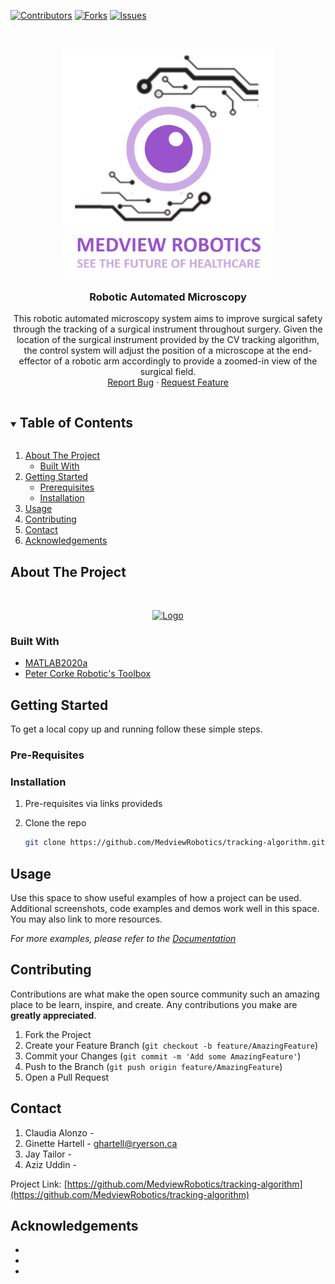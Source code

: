 <!--
*** Thanks for checking out the Best-README-Template. If you have a suggestion
*** that would make this better, please fork the repo and create a pull request
*** or simply open an issue with the tag "enhancement".
*** Thanks again! Now go create something AMAZING! :D
***
***
***
*** To avoid retyping too much info. Do a search and replace for the following:
*** github_username, repo_name, twitter_handle, email, project_title, project_description
-->



<!-- PROJECT SHIELDS -->
<!--
*** I'm using markdown "reference style" links for readability.
*** Reference links are enclosed in brackets [ ] instead of parentheses ( ).
*** See the bottom of this document for the declaration of the reference variables
*** for contributors-url, forks-url, etc. This is an optional, concise syntax you may use.
*** https://www.markdownguide.org/basic-syntax/#reference-style-links
-->
[![Contributors][contributors-shield]][contributors-url]
[![Forks][forks-shield]][forks-url]
[![Issues][issues-shield]][issues-url]


<!-- PROJECT LOGO -->
<br />
<p align="center">
  <a href="https://github.com/MedviewRobotics/tracking-algorithm">
    <img src="images/Logo.png" alt="Logo" width="338" height="361">
  </a>

  <h3 align="center">Robotic Automated Microscopy</h3>

  <p align="center">
    This robotic automated microscopy system aims to improve surgical safety through the tracking of a surgical instrument throughout surgery. Given the location of the surgical instrument provided by the CV tracking algorithm, the control system will adjust the position of a microscope at the end-effector of a robotic arm accordingly to provide a zoomed-in view of the surgical field.
    <br />
    <a href="https://github.com/MedviewRobotics/tracking-algorithm/issues">Report Bug</a>
    ·
    <a href="https://github.com/MedviewRobotics/tracking-algorithm/issues">Request Feature</a>
  </p>
</p>



<!-- TABLE OF CONTENTS -->
<details open="open">
  <summary><h2 style="display: inline-block">Table of Contents</h2></summary>
  <ol>
    <li>
      <a href="#about-the-project">About The Project</a>
      <ul>
        <li><a href="#built-with">Built With</a></li>
      </ul>
    </li>
    <li>
      <a href="#getting-started">Getting Started</a>
      <ul>
        <li><a href="#prerequisites">Prerequisites</a></li>
        <li><a href="#installation">Installation</a></li>
      </ul>
    </li>
    <li><a href="#usage">Usage</a></li>
    <li><a href="#contributing">Contributing</a></li>
    <li><a href="#contact">Contact</a></li>
    <li><a href="#acknowledgements">Acknowledgements</a></li>
  </ol>
</details>



<!-- ABOUT THE PROJECT -->
## About The Project

</br>
<p align="center">
  <a href="https://github.com/MedviewRobotics/tracking-algorithm">
    <img src="images/Assembly of Components v11.gif" alt="Logo" width="640" height="271">
  </a>
</p>


### Built With

* [MATLAB2020a](https://www.mathworks.com/products/new_products/release2020a.html?s_tid=srchtitle)
* [Peter Corke Robotic's Toolbox](https://petercorke.com/toolboxes/robotics-toolbox/)


<!-- GETTING STARTED -->
## Getting Started

To get a local copy up and running follow these simple steps.

### Pre-Requisites

### Installation

1. Pre-requisites via links provideds

2. Clone the repo
   ```sh
   git clone https://github.com/MedviewRobotics/tracking-algorithm.git
   ```

<!-- USAGE EXAMPLES -->
## Usage

Use this space to show useful examples of how a project can be used. Additional screenshots, code examples and demos work well in this space. You may also link to more resources.

_For more examples, please refer to the [Documentation](https://example.com)_


<!-- CONTRIBUTING -->
## Contributing

Contributions are what make the open source community such an amazing place to be learn, inspire, and create. Any contributions you make are **greatly appreciated**.

1. Fork the Project
2. Create your Feature Branch (`git checkout -b feature/AmazingFeature`)
3. Commit your Changes (`git commit -m 'Add some AmazingFeature'`)
4. Push to the Branch (`git push origin feature/AmazingFeature`)
5. Open a Pull Request


<!-- CONTACT -->
## Contact

1. Claudia Alonzo -
2. Ginette Hartell - ghartell@ryerson.ca
3. Jay Tailor -
4. Aziz Uddin -

Project Link: [https://github.com/MedviewRobotics/tracking-algorithm](https://github.com/MedviewRobotics/tracking-algorithm)



<!-- ACKNOWLEDGEMENTS -->
## Acknowledgements

* []()
* []()
* []()





<!-- MARKDOWN LINKS & IMAGES -->
<!-- https://www.markdownguide.org/basic-syntax/#reference-style-links -->
[contributors-shield]: https://img.shields.io/github/contributors/MedviewRobotics/tracking-algorithm.svg?style=for-the-badge
[contributors-url]: https://github.com/MedviewRobotics/tracking-algorithm/graphs/contributors
[forks-shield]: https://img.shields.io/github/forks/MedviewRobotics/tracking-algorithm.svg?style=for-the-badge
[forks-url]: https://github.com/MedviewRobotics/tracking-algorithm/network/members
[issues-shield]: https://img.shields.io/github/issues/MedviewRobotics/tracking-algorithm.svg?style=for-the-badge
[issues-url]: https://github.com/MedviewRobotics/tracking-algorithm/issues
